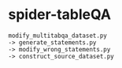 # spider-tableQA

    modify_multitabqa_dataset.py
    -> generate_statements.py
    -> modify_wrong_statements.py
    -> construct_source_dataset.py
